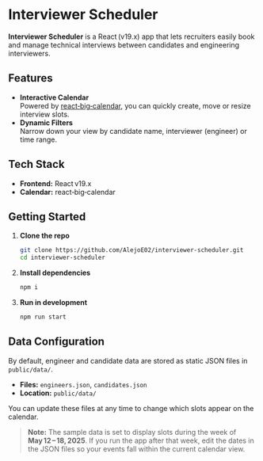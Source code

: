# Interviewer Scheduler

**Interviewer Scheduler** is a React (v19.x) app that lets recruiters easily book and manage technical interviews between candidates and engineering interviewers.

## Features

- **Interactive Calendar**  
  Powered by [react‑big‑calendar](https://github.com/jquense/react-big-calendar), you can quickly create, move or resize interview slots.  
- **Dynamic Filters**  
  Narrow down your view by candidate name, interviewer (engineer) or time range.  

## Tech Stack

- **Frontend:** React v19.x  
- **Calendar:** react‑big‑calendar  

## Getting Started

1. **Clone the repo**  
   ```bash
   git clone https://github.com/AlejoE02/interviewer-scheduler.git
   cd interviewer-scheduler
2. **Install dependencies**
   ```bash
   npm i
3. **Run in development**
   ```bash
   npm run start

## Data Configuration

By default, engineer and candidate data are stored as static JSON files in `public/data/`.

- **Files:** `engineers.json`, `candidates.json`
- **Location:** `public/data/`

You can update these files at any time to change which slots appear on the calendar.

> **Note:** The sample data is set to display slots during the week of **May 12 – 18, 2025**. If you run the app after that week, edit the dates in the JSON files so your events fall within the current calendar view.
